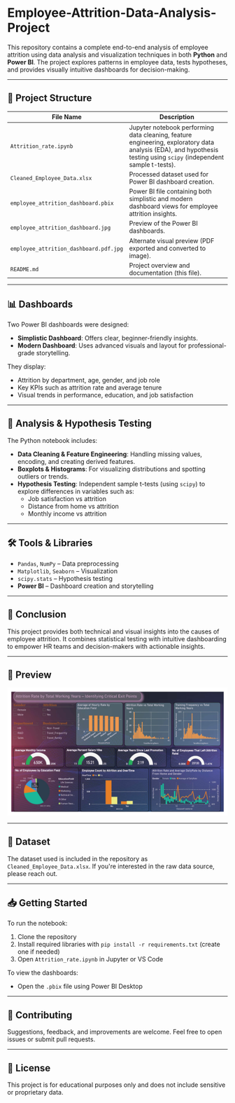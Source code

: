 # Employee-Attrition-Data-Analysis-Project

This repository contains a complete end-to-end analysis of employee attrition using data analysis and visualization techniques in both **Python** and **Power BI**. The project explores patterns in employee data, tests hypotheses, and provides visually intuitive dashboards for decision-making.

---

## 📂 Project Structure

| File Name | Description |
|-----------|-------------|
| `Attrition_rate.ipynb` | Jupyter notebook performing data cleaning, feature engineering, exploratory data analysis (EDA), and hypothesis testing using `scipy` (independent sample t-tests). |
| `Cleaned_Employee_Data.xlsx` | Processed dataset used for Power BI dashboard creation. |
| `employee_attrition_dashboard.pbix` | Power BI file containing both simplistic and modern dashboard views for employee attrition insights. |
| `employee_attrition_dashboard.jpg` | Preview of the Power BI dashboards. |
| `employee_attrition_dashboard.pdf.jpg` | Alternate visual preview (PDF exported and converted to image). |
| `README.md` | Project overview and documentation (this file). |

---

## 📊 Dashboards

Two Power BI dashboards were designed:
- **Simplistic Dashboard**: Offers clear, beginner-friendly insights.
- **Modern Dashboard**: Uses advanced visuals and layout for professional-grade storytelling.

They display:
- Attrition by department, age, gender, and job role
- Key KPIs such as attrition rate and average tenure
- Visual trends in performance, education, and job satisfaction

---

## 🧠 Analysis & Hypothesis Testing

The Python notebook includes:
- **Data Cleaning & Feature Engineering**: Handling missing values, encoding, and creating derived features.
- **Boxplots & Histograms**: For visualizing distributions and spotting outliers or trends.
- **Hypothesis Testing**: Independent sample t-tests (using `scipy`) to explore differences in variables such as:
  - Job satisfaction vs attrition
  - Distance from home vs attrition
  - Monthly income vs attrition

---

## 🛠️ Tools & Libraries

- `Pandas`, `NumPy` – Data preprocessing
- `Matplotlib`, `Seaborn` – Visualization
- `scipy.stats` – Hypothesis testing
- **Power BI** – Dashboard creation and storytelling

---

## 📌 Conclusion

This project provides both technical and visual insights into the causes of employee attrition. It combines statistical testing with intuitive dashboarding to empower HR teams and decision-makers with actionable insights.

---

## 📸 Preview

![Dashboard Preview](employee_attrition_dashboard.pdf.jpg)

---

## 🔗 Dataset

The dataset used is included in the repository as `Cleaned_Employee_Data.xlsx`. If you're interested in the raw data source, please reach out.

---

## 📥 Getting Started

To run the notebook:
1. Clone the repository
2. Install required libraries with `pip install -r requirements.txt` (create one if needed)
3. Open `Attrition_rate.ipynb` in Jupyter or VS Code

To view the dashboards:
- Open the `.pbix` file using Power BI Desktop

---

## 🤝 Contributing

Suggestions, feedback, and improvements are welcome. Feel free to open issues or submit pull requests.

---

## 📃 License

This project is for educational purposes only and does not include sensitive or proprietary data.
